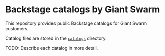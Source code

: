 # Backstage catalogs by Giant Swarm

This repository provides public Backstage catalogs for Giant Swarm customers.

Catalog files are stored in the [`catalogs`](https://github.com/giantswarm/backstage-catalogs/tree/main/catalogs) directory.

TODO: Describe each catalog in more detail.
